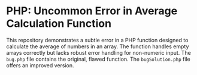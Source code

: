 # PHP: Uncommon Error in Average Calculation Function

This repository demonstrates a subtle error in a PHP function designed to calculate the average of numbers in an array. The function handles empty arrays correctly but lacks robust error handling for non-numeric input. 
The `bug.php` file contains the original, flawed function.  The `bugSolution.php` file offers an improved version.